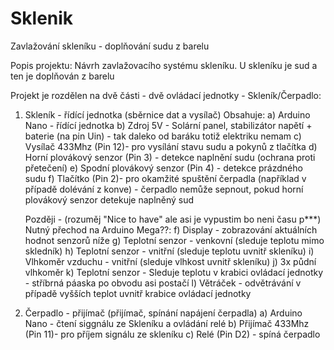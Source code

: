 # Sklenik
Zavlažování skleníku - doplňování sudu z barelu

Popis projektu:
Návrh zavlažovacího systému skleníku.
U skleníku je sud a ten je doplňován z barelu

Projekt je rozdělen na dvě části - dvě ovládací jednotky - Skleník/Čerpadlo:
1) Skleník - řídící jednotka (sběrnice dat a vysílač)
  Obsahuje:
    a) Arduino Nano - řídící jednotka
    b) Zdroj 5V - Solární panel, stabilizátor napětí + baterie (na pin Uin) - tak daleko od baráku totiž elektriku nemam
    c) Vysílač 433Mhz (Pin 12)- pro vysílání stavu sudu a pokynů z tlačítka
    d) Horní plovákový senzor (Pin 3) - detekce naplnění sudu (ochrana proti přetečení)
    e) Spodní plovákový senzor (Pin 4) - detekce prázdného sudu
    f) Tlačítko (Pin 2)- pro okamžité spuštění čerpadla (například v případě dolévání z konve) - čerpadlo nemůže sepnout, pokud horní plovákový senzor detekuje naplněný sud
    
   Později - (rozuměj "Nice to have" ale asi je vypustim bo neni času p***) Nutný přechod na Arduino Mega??:
    f) Display - zobrazování aktuálních hodnot senzorů níže
    g) Teplotní senzor - venkovní (sleduje teplotu mimo skledník)
    h) Teplotní senzor - vnitřní (sleduje teplotu uvnitř skleníku)
    i) Vlhkoměr vzduchu - vnitřní (sleduje vlhkost uvnitř skleníku)
    j) 3x půdní vlhkoměr
    k) Teplotní senzor - Sleduje teplotu v krabici ovládací jednotky - stříbrná páaska po obvodu asi postačí
    l) Větráček - odvětrávání v případě vyšších teplot uvnitř krabice ovládací jednotky
    
2) Čerpadlo - přijímač (přijímač, spínání napájení čerpadla)
  a) Arduino Nano - čtení siggnálu ze Skleníku a ovládání relé 
  b) Přijímač 433Mhz (Pin 11)- pro příjem signálu ze skleníku
  c) Relé (Pin D2) - spíná čerpadlo
  

